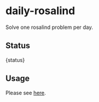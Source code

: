 # daily-rosalind
Solve one rosalind problem per day.

## Status
{status}

## Usage
Please see [here](./usage).